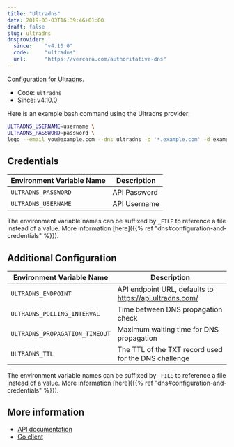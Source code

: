 ```yaml
---
title: "Ultradns"
date: 2019-03-03T16:39:46+01:00
draft: false
slug: ultradns
dnsprovider:
  since:    "v4.10.0"
  code:     "ultradns"
  url:      "https://vercara.com/authoritative-dns"
---
```


<!-- THIS DOCUMENTATION IS AUTO-GENERATED. PLEASE DO NOT EDIT. -->
<!-- providers/dns/ultradns/ultradns.toml -->
<!-- THIS DOCUMENTATION IS AUTO-GENERATED. PLEASE DO NOT EDIT. -->


Configuration for [Ultradns](https://vercara.com/authoritative-dns).


<!--more-->

- Code: `ultradns`
- Since: v4.10.0


Here is an example bash command using the Ultradns provider:

```bash
ULTRADNS_USERNAME=username \
ULTRADNS_PASSWORD=password \
lego --email you@example.com --dns ultradns -d '*.example.com' -d example.com run
```




## Credentials

| Environment Variable Name | Description |
|-----------------------|-------------|
| `ULTRADNS_PASSWORD` | API Password |
| `ULTRADNS_USERNAME` | API Username |

The environment variable names can be suffixed by `_FILE` to reference a file instead of a value.
More information [here]({{% ref "dns#configuration-and-credentials" %}}).


## Additional Configuration

| Environment Variable Name | Description |
|--------------------------------|-------------|
| `ULTRADNS_ENDPOINT` | API endpoint URL, defaults to https://api.ultradns.com/ |
| `ULTRADNS_POLLING_INTERVAL` | Time between DNS propagation check |
| `ULTRADNS_PROPAGATION_TIMEOUT` | Maximum waiting time for DNS propagation |
| `ULTRADNS_TTL` | The TTL of the TXT record used for the DNS challenge |

The environment variable names can be suffixed by `_FILE` to reference a file instead of a value.
More information [here]({{% ref "dns#configuration-and-credentials" %}}).




## More information

- [API documentation](https://ultra-portalstatic.ultradns.com/static/docs/REST-API_User_Guide.pdf)
- [Go client](https://github.com/ultradns/ultradns-go-sdk)

<!-- THIS DOCUMENTATION IS AUTO-GENERATED. PLEASE DO NOT EDIT. -->
<!-- providers/dns/ultradns/ultradns.toml -->
<!-- THIS DOCUMENTATION IS AUTO-GENERATED. PLEASE DO NOT EDIT. -->
